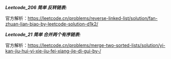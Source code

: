 **_Leetcode_206 简单 反转链表:_**

官方解析：https://leetcode.cn/problems/reverse-linked-list/solution/fan-zhuan-lian-biao-by-leetcode-solution-d1k2/

**_Leetcode_21 简单 合并两个有序链表:_**

官方解析：https://leetcode.cn/problems/merge-two-sorted-lists/solution/yi-kan-jiu-hui-yi-xie-jiu-fei-xiang-jie-di-gui-by-/


